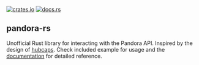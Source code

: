 [crates.io]: https://crates.io/crates/pandora
[docs.rs]: https://docs.rs/pandora
[hubcaps]: https://github.com/softprops/hubcaps

[![crates.io](https://img.shields.io/crates/v/pandora.svg)]()
[![docs.rs](https://docs.rs/pandora/badge.svg)]()

## pandora-rs

Unofficial Rust library for interacting with the Pandora API. Inspired by the design of [hubcaps][hubcaps]. Check included example for usage and the [documentation][docs.rs] for detailed reference.

